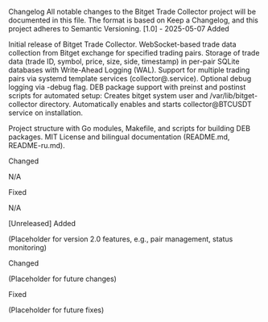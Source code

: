 Changelog
All notable changes to the Bitget Trade Collector project will be documented in this file.
The format is based on Keep a Changelog, and this project adheres to Semantic Versioning.
[1.0] - 2025-05-07
Added

Initial release of Bitget Trade Collector.
WebSocket-based trade data collection from Bitget exchange for specified trading pairs.
Storage of trade data (trade ID, symbol, price, size, side, timestamp) in per-pair SQLite databases with Write-Ahead Logging (WAL).
Support for multiple trading pairs via systemd template services (collector@<pair>.service).
Optional debug logging via -debug flag.
DEB package support with preinst and postinst scripts for automated setup:
Creates bitget system user and /var/lib/bitget-collector directory.
Automatically enables and starts collector@BTCUSDT service on installation.


Project structure with Go modules, Makefile, and scripts for building DEB packages.
MIT License and bilingual documentation (README.md, README-ru.md).

Changed

N/A

Fixed

N/A

[Unreleased]
Added

(Placeholder for version 2.0 features, e.g., pair management, status monitoring)

Changed

(Placeholder for future changes)

Fixed

(Placeholder for future fixes)

